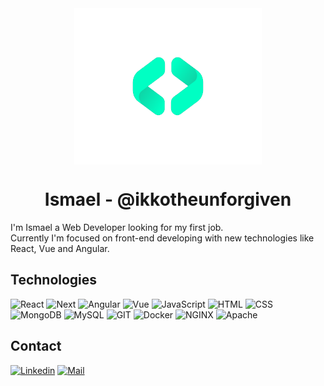 <div align="center">
  <img src="./brand.png" align="center" alt="ismadev" width="300" height="250"/>
</div>

<h1 align="center">Ismael - @ikkotheunforgiven</h1>

I'm Ismael a Web Developer looking for my first job. <br />
Currently I'm focused on front-end developing with new technologies like React, Vue and Angular.

## Technologies

![React](https://img.shields.io/badge/React-61DAFB?style=for-the-badge&logo=React&logoColor=000)
![Next](https://img.shields.io/badge/Next-000?style=for-the-badge&logo=Next.js&logoColor=fff)
![Angular](https://img.shields.io/badge/Angular-DD0031?style=for-the-badge&logo=angular&logoColor=white)
![Vue](https://img.shields.io/badge/Vue.js-35495E?style=for-the-badge&logo=vue.js&logoColor=4FC08D)
![JavaScript](https://img.shields.io/badge/JavaScript-F7DF1E?style=for-the-badge&logo=JavaScript&logoColor=000)
![HTML](https://img.shields.io/badge/HTML-E34F26?style=for-the-badge&logo=HTML5&logoColor=fff)
![CSS](https://img.shields.io/badge/CSS-1572B6?style=for-the-badge&logo=CSS3&logoColor=fff)
![MongoDB](https://img.shields.io/badge/MongoDB-47A248?style=for-the-badge&logo=MongoDB&logoColor=fff)
![MySQL](https://img.shields.io/badge/MySQL-4479A1?style=for-the-badge&logo=MySQL&logoColor=fff)
![GIT](https://img.shields.io/badge/GIT-F05032?style=for-the-badge&logo=GIT&logoColor=fff)
![Docker](https://img.shields.io/badge/Docker-2496ED?style=for-the-badge&logo=Docker&logoColor=fff)
![NGINX](https://img.shields.io/badge/NGINX-009639?style=for-the-badge&logo=NGINX&logoColor=fff)
![Apache](https://img.shields.io/badge/Apache-D22128?style=for-the-badge&logo=Apache&logoColor=fff)

## Contact 
[![Linkedin](https://img.shields.io/badge/Linkedin-0A66C2?style=for-the-badge&logo=LinkedIn&logoColor=fff)](https://linkedin.com/in/ismaelcorbacho/)
<a href="mailto:ismaele54@gmail.com">![Mail](https://img.shields.io/badge/Mail-30B980?style=for-the-badge&logo=Minutemailer&logoColor=fff)</a>
